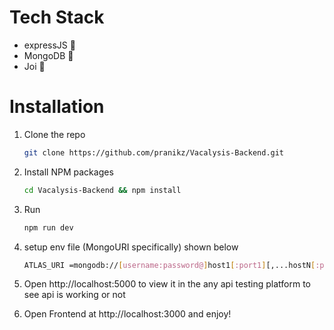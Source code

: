 # Tech Stack
- expressJS 🚅
- MongoDB 🍃
- Joi 📒

# Installation

1. Clone the repo

    ```sh
    git clone https://github.com/pranikz/Vacalysis-Backend.git
    ```

3. Install NPM packages
    ```sh
    cd Vacalysis-Backend && npm install
    ```
4. Run
    ```sh
    npm run dev
    ```
5. setup env file (MongoURI specifically) shown below
    ```sh
    ATLAS_URI =mongodb://[username:password@]host1[:port1][,...hostN[:portN]][/[defaultauthdb][?options]]
    ```

6.  Open http://localhost:5000 to view it in the any api testing platform to see api is working or not

7.  Open Frontend at http://localhost:3000 and enjoy!

